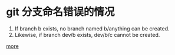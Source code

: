 # git 分支命名错误的情况
1. If branch b exists, no branch named b/anything can be created.
2. Likewise, if branch dev/b exists, dev/b/c cannot be created.

[more](https://stackoverflow.com/questions/22630404/git-push-refs-heads-my-subbranch-exists-cannot-create)